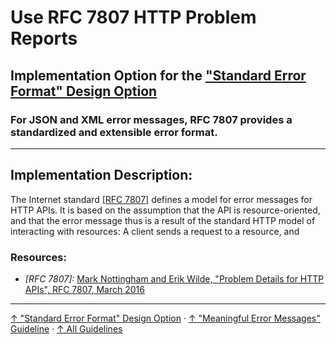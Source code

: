 # Use RFC 7807 HTTP Problem Reports

## Implementation Option for the ["Standard Error Format" Design Option](../..)

### For JSON and XML error messages, RFC 7807 provides a standardized and extensible error format.

---

## Implementation Description:

The Internet standard [[RFC 7807]](https://tools.ietf.org/html/rfc7807 "Mark Nottingham and Erik Wilde, 'Problem Details for HTTP APIs', RFC 7807, March 2016") defines a model for error messages for HTTP APIs. It is based on the assumption that the API is resource-oriented, and that the error message thus is a result of the standard HTTP model of interacting with resources: A client sends a request to a resource, and 

### Resources:

- *[RFC 7807]:* [Mark Nottingham and Erik Wilde, "Problem Details for HTTP APIs", RFC 7807, March 2016](https://tools.ietf.org/html/rfc7807)



---

[↑ "Standard Error Format" Design Option](../..) · [↑ "Meaningful Error Messages" Guideline](../../../..) · [↑ All Guidelines](../../../../../..)
